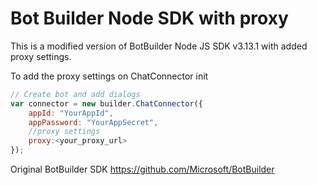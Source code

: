 # Bot Builder Node SDK with proxy

This is a modified version of BotBuilder Node JS SDK v3.13.1 with added proxy settings.

To add the proxy settings on ChatConnector init
```javascript
// Create bot and add dialogs
var connector = new builder.ChatConnector({
    appId: "YourAppId",
    appPassword: "YourAppSecret",
	//proxy settings
	proxy:<your_proxy_url>
});
```

Original BotBuilder SDK
https://github.com/Microsoft/BotBuilder
